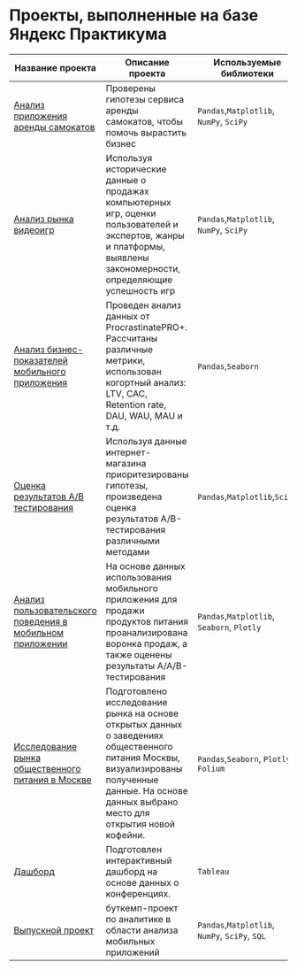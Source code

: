 # Проекты, выполненные на базе Яндекс Практикума
| Название проекта | Описание проекта | Используемые библиотеки |
| ---------------- | ---------------- | ----------------------------- |
| [Анализ приложения аренды самокатов](https://github.com/kolychykot/Portfolio/tree/main/YPracticum_projects/Scooter_rental) | Проверены гипотезы сервиса аренды самокатов, чтобы помочь вырастить бизнес |`Pandas`,`Matplotlib`, `NumPy`, `SciPy`|
| [Анализ рынка видеоигр](https://github.com/kolychykot/Portfolio/tree/main/YPracticum_projects/Video_games_analysis) | Используя исторические данные о продажах компьютерных игр, оценки пользователей и экспертов, жанры и платформы, выявлены закономерности, определяющие успешность игр | `Pandas`,`Matplotlib`, `NumPy`, `SciPy`|
| [Анализ бизнес-показателей мобильного приложения](https://github.com/kolychykot/Portfolio/tree/main/YPracticum_projects/BI_analysis) | Проведен анализ данных от ProcrastinatePRO+. Рассчитаны различные метрики, использован когортный анализ: LTV, CAC, Retention rate, DAU, WAU, MAU и т.д. | `Pandas`,`Seaborn`|
| [Оценка результатов А/В тестирования](https://github.com/kolychykot/Portfolio/tree/main/YPracticum_projects/AB_testing) | Используя данные интернет-магазина приоритезированы гипотезы, произведена оценка результатов A/B-тестирования различными методами | `Pandas`,`Matplotlib`,`SciPy`|
| [Анализ пользовательского поведения в мобильном приложении](https://github.com/kolychykot/Portfolio/tree/main/YPracticum_projects/Mobile_app_analysis) | На основе данных использования мобильного приложения для продажи продуктов питания проанализирована воронка продаж, а также оценены результаты A/A/B-тестирования | `Pandas`,`Matplotlib`, `Seaborn`, `Plotly`|
| [Исследование рынка общественного питания в Москве](https://github.com/kolychykot/Portfolio/tree/main/YPracticum_projects/Moscow_catering)| Подготовлено исследование рынка на основе открытых данных о заведениях общественного питания Москвы, визуализированы полученные данные. На основе данных выбрано место для открытия новой кофейни. | `Pandas`,`Seaborn`, `Plotly`, `Folium`|
| [Дашборд](https://public.tableau.com/views/TED_talks_YP_project/TED?:language=en-US&:display_count=n&:origin=viz_share_link) | Подготовлен интерактивный дашборд на основе данных о конференциях.  | `Tableau`|
| [Выпускной проект](https://github.com/kolychykot/Portfolio/tree/main/YPracticum_projects/Final_project) | буткемп-проект по аналитике в области анализа мобильных приложений | `Pandas`,`Matplotlib`, `NumPy`, `SciPy`, `SQL`|
